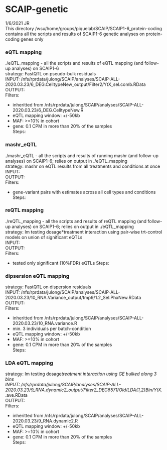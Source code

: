 # SCAIP-genetic
1/6/2021 JR <br/>
This directory /wsu/home/groups/piquelab/SCAIP/SCAIP1-6_protein-coding contains all the scripts and results of SCAIP1-6 genetic analyses on protein-coding genes only <br/>

### eQTL mapping
./eQTL_mapping - all the scripts and results of eQTL mapping (and follow-up analyses) on SCAIP1-6 <br/>
strategy: FastQTL on pseudo-bulk residuals <br/>
INPUT: /nfs/rprdata/julong/SCAIP/analyses/SCAIP-ALL-2020.03.23/6_DEG.CelltypeNew_output/Filter2/YtX_sel.comb.RData <br/>
OUTPUT:  <br/>
Filters:<br/>
- inheritted from /nfs/rprdata/julong/SCAIP/analyses/SCAIP-ALL-2020.03.23/6_DEG.CelltypeNew.R<br/>
- eQTL mapping window: +/-50kb<br/>
- MAF: >=10% in cohort
- gene: 0.1 CPM in more than 20% of the samples<br/>
Steps:<br/>

### mashr_eQTL
./mashr_eQTL - all the scripts and results of running mashr (and follow-up analyses) on SCAIP1-6; relies on output in ./eQTL_mapping <br/>
strategy: mashr on eQTL results from all treatments and conditions at once <br/>
INPUT:  <br/>
OUTPUT:  <br/>
Filters:<br/>
- gene-variant pairs with estimates across all cell types and conditions
Steps:<br/>

### reQTL mapping
./reQTL_mapping - all the scripts and results of reQTL mapping (and follow-up analyses) on SCAIP1-6; relies on output in ./eQTL_mapping <br/>
strategy: lm testing dosage*treatment interaction using pair-wise trt-control models on union of significant eQTLs <br/>
INPUT:  <br/>
OUTPUT:  <br/>
Filters:<br/>
- tested only significant (10%FDR) eQTLs
Steps:<br/>

### dipsersion eQTL mapping
strategy: FastQTL on dispersion residuals <br/>
INPUT: /nfs/rprdata/julong/SCAIP/analyses/SCAIP-ALL-2020.03.23/10_RNA.Variance_output/tmp9/1.2_Sel.PhxNew.RData <br/>
OUTPUT:  <br/>
Filters:<br/>
- inheritted from /nfs/rprdata/julong/SCAIP/analyses/SCAIP-ALL-2020.03.23/10_RNA.variance.R<br/>
- min. 3 individuals per batch-condition<br/>
- eQTL mapping window: +/-50kb<br/>
- MAF: >=10% in cohort
- gene: 0.1 CPM in more than 20% of the samples<br/>
Steps:<br/>

### LDA eQTL mapping
strategy: lm testing dosage*treatment interaction using GE bulked along 3 bins <br/>
INPUT: /nfs/rprdata/julong/SCAIP/analyses/SCAIP-ALL-2020.03.23/9_RNA.dynamic2_output/Filter2_DEG6571/Old/LDA{1,2}Bin/YtX.*.ave.RData <br/>
OUTPUT:  <br/>
Filters:<br/>
- inheritted from /nfs/rprdata/julong/SCAIP/analyses/SCAIP-ALL-2020.03.23/9_RNA.dynamic2.R
- eQTL mapping window: +/-50kb<br/>
- MAF: >=10% in cohort
- gene: 0.1 CPM in more than 20% of the samples<br/>
Steps:<br/>
